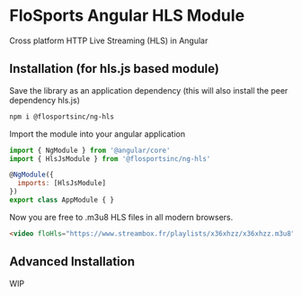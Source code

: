 # FloSports Angular HLS Module
Cross platform HTTP Live Streaming (HLS) in Angular

## Installation (for hls.js based module)
Save the library as an application dependency (this will also install the peer dependency hls.js)
```sh
npm i @flosportsinc/ng-hls
```

Import the module into your angular application
```js
import { NgModule } from '@angular/core'
import { HlsJsModule } from '@flosportsinc/ng-hls'

@NgModule({
  imports: [HlsJsModule]
})
export class AppModule { }
```

Now you are free to .m3u8 HLS files in all modern browsers.
```html
<video floHls="https://www.streambox.fr/playlists/x36xhzz/x36xhzz.m3u8"></video>
```

## Advanced Installation
WIP